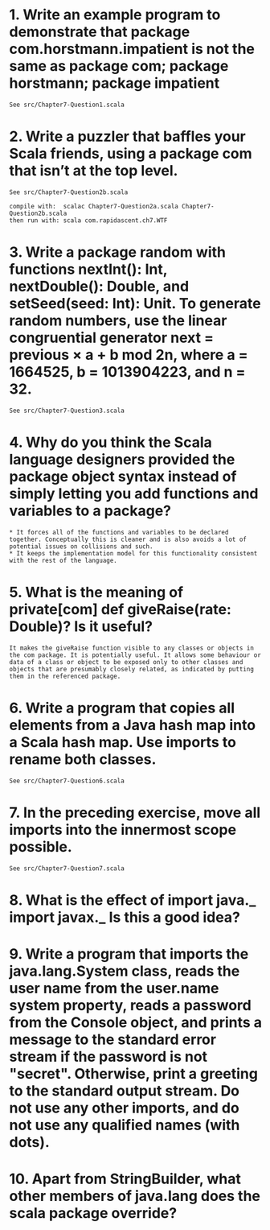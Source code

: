 # 1. Write an example program to demonstrate that package com.horstmann.impatient is not the same as package com; package horstmann; package impatient

    See src/Chapter7-Question1.scala

# 2. Write a puzzler that baffles your Scala friends, using a package com that isn’t at the top level.

    See src/Chapter7-Question2b.scala

    compile with:  scalac Chapter7-Question2a.scala Chapter7-Question2b.scala 
    then run with: scala com.rapidascent.ch7.WTF

# 3. Write a package random with functions nextInt(): Int, nextDouble(): Double, and setSeed(seed: Int): Unit. To generate random numbers, use the linear congruential generator next = previous × a + b mod 2n, where a = 1664525, b = 1013904223, and n = 32.

    See src/Chapter7-Question3.scala

# 4. Why do you think the Scala language designers provided the package object syntax instead of simply letting you add functions and variables to a package?

    * It forces all of the functions and variables to be declared together. Conceptually this is cleaner and is also avoids a lot of potential issues on collisions and such.
    * It keeps the implementation model for this functionality consistent with the rest of the language.

# 5. What is the meaning of private[com] def giveRaise(rate: Double)? Is it useful?

    It makes the giveRaise function visible to any classes or objects in the com package. It is potentially useful. It allows some behaviour or data of a class or object to be exposed only to other classes and objects that are presumably closely related, as indicated by putting them in the referenced package.

# 6. Write a program that copies all elements from a Java hash map into a Scala hash map. Use imports to rename both classes.

    See src/Chapter7-Question6.scala

# 7. In the preceding exercise, move all imports into the innermost scope possible.

    See src/Chapter7-Question7.scala

# 8. What is the effect of import java._ import javax._ Is this a good idea?

# 9. Write a program that imports the java.lang.System class, reads the user name from the user.name system property, reads a password from the Console object, and prints a message to the standard error stream if the password is not "secret". Otherwise, print a greeting to the standard output stream. Do not use any other imports, and do not use any qualified names (with dots).

# 10. Apart from StringBuilder, what other members of java.lang does the scala package override?
